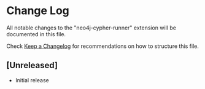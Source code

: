 # Change Log

All notable changes to the "neo4j-cypher-runner" extension will be documented in this file.

Check [Keep a Changelog](http://keepachangelog.com/) for recommendations on how to structure this file.

## [Unreleased]

- Initial release